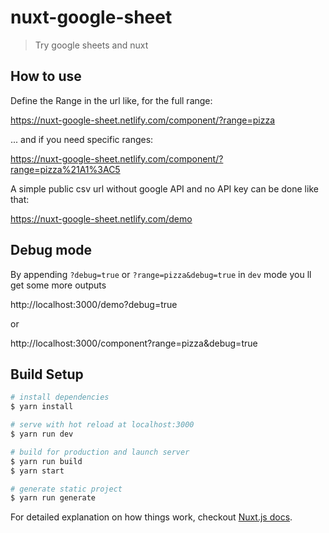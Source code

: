 # nuxt-google-sheet

> Try google sheets and nuxt

## How to use

Define the Range in the url like, for the full range:


https://nuxt-google-sheet.netlify.com/component/?range=pizza

... and if you need specific ranges:

https://nuxt-google-sheet.netlify.com/component/?range=pizza%21A1%3AC5

A simple public csv url without google API and no API key can be done like that:

https://nuxt-google-sheet.netlify.com/demo

## Debug mode

By appending `?debug=true` or `?range=pizza&debug=true` in `dev` mode you ll get some more outputs

http://localhost:3000/demo?debug=true

or 
 
http://localhost:3000/component?range=pizza&debug=true

## Build Setup

``` bash
# install dependencies
$ yarn install

# serve with hot reload at localhost:3000
$ yarn run dev

# build for production and launch server
$ yarn run build
$ yarn start

# generate static project
$ yarn run generate
```

For detailed explanation on how things work, checkout [Nuxt.js docs](https://nuxtjs.org).
